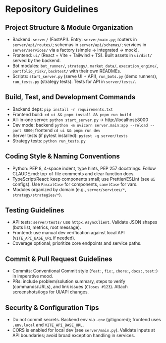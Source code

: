 # Repository Guidelines

## Project Structure & Module Organization
- Backend: `server/` (FastAPI). Entry: `server/main.py`; routers in `server/api/routes/`; schemas in `server/api/schemas/`; services in `server/services/` via a factory (simple → integrated → mock).
- Frontend: `ui/` (React + Vite + Tailwind + TS). Built assets in `ui/dist/` served by the backend.
- Bot modules: `bot_runner/`, `strategy/`, `market_data/`, `execution_engine/`, `portfolio_risk/`, `backtest/` with their own READMEs.
- Scripts: `start_server.py` (serve UI + API), `run_bots.py` (demo runners), `run_tests.py` (strategy tests). Tests for API in `server/tests/`.

## Build, Test, and Development Commands
- Backend deps: `pip install -r requirements.txt`
- Frontend build: `cd ui && pnpm install && pnpm run build`
- All-in-one server: `python start_server.py` → http://localhost:8000
- Dev mode: backend `python -m uvicorn server.main:app --reload --port 8000`; frontend `cd ui && pnpm run dev`
- Server tests (if pytest installed): `pytest -q server/tests`
- Strategy tests: `python run_tests.py`

## Coding Style & Naming Conventions
- Python: PEP 8, 4-space indent, type hints, PEP 257 docstrings. Follow CLAUDE.md: top-of-file comments and clear function docs.
- TypeScript/React: keep components small; use Prettier/ESLint (see `ui` configs). Use `PascalCase` for components, `camelCase` for vars.
- Modules organized by domain (e.g., `server/services/*`, `strategy/strategies/*`).

## Testing Guidelines
- API tests: `server/tests/` use `httpx.AsyncClient`. Validate JSON shapes (bots list, metrics, root message).
- Frontend: use manual dev verification against local API (`VITE_API_BASE_URL` if needed).
- Coverage optional; prioritize core endpoints and service paths.

## Commit & Pull Request Guidelines
- Commits: Conventional Commit style (`feat:`, `fix:`, `chore:`, `docs:`, `test:`) in imperative mood.
- PRs: include problem/solution summary, steps to verify (commands/URLs), and link issues (`Closes #123`). Attach screenshots/logs for UI/API changes.

## Security & Configuration Tips
- Do not commit secrets. Backend env via `.env` (gitignored); frontend uses `.env.local` and `VITE_API_BASE_URL`.
- CORS is enabled for local dev (see `server/main.py`). Validate inputs at API boundaries; avoid broad exception handling in services.
